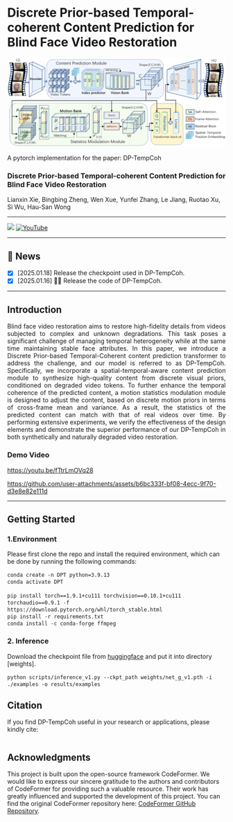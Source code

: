 # Discrete Prior-based Temporal-coherent Content Prediction for Blind Face Video Restoration

<img src='assets/model.png' />

A pytorch implementation for the paper: DP-TempCoh<br />  

### Discrete Prior-based Temporal-coherent Content Prediction for Blind Face Video Restoration

Lianxin Xie, Bingbing Zheng, Wen Xue, Yunfei Zhang, Le Jiang, Ruotao Xu, Si Wu, Hau-San Wong<br />  


-----

<a href='https://arxiv.org/abs/2501.09960'><img src='https://img.shields.io/badge/Paper-PDF-orange'></a> 
[![YouTube](https://badges.aleen42.com/src/youtube.svg)](https://youtu.be/fTtrLmOVq28)

-----
## 🎉 News 
- [x] [2025.01.18] Release the checkpoint used in DP-TempCoh.
- [x] [2025.01.16] 🚀🚀 Release the code of DP-TempCoh.

-----------

## Introduction

<p style="text-align: justify">
Blind face video restoration aims to restore high-fidelity details from videos subjected to complex and unknown degradations. This task poses a significant challenge of managing temporal heterogeneity while at the same time maintaining stable face attributes. In this paper, we introduce a Discrete Prior-based Temporal-Coherent content prediction transformer to address the challenge, and our model is referred to as DP-TempCoh. Specifically, we incorporate a spatial-temporal-aware content prediction module to synthesize high-quality content from discrete visual priors, conditioned on degraded video tokens. To further enhance the temporal coherence of the predicted content, a motion statistics modulation module is designed to adjust the content, based on discrete motion priors in terms of cross-frame mean and variance. As a result, the statistics of the predicted content can match with that of real videos over time. By performing extensive experiments, we verify the effectiveness of the design elements and demonstrate the superior performance of our DP-TempCoh in both synthetically and naturally degraded video restoration.
</p>


### Demo Video
https://youtu.be/fTtrLmOVq28


https://github.com/user-attachments/assets/b6bc333f-bf08-4ecc-9f70-d3e8e82e111d


-----------
<span id='Usage'/>

## Getting Started

<span id='Environment'/>

### 1.Environment</a>
Please first clone the repo and install the required environment, which can be done by running the following commands:
```shell
conda create -n DPT python=3.9.13
conda activate DPT

pip install torch==1.9.1+cu111 torchvision==0.10.1+cu111 torchaudio==0.9.1 -f https://download.pytorch.org/whl/torch_stable.html
pip install -r requirements.txt
conda install -c conda-forge ffmpeg
```

### 2. Inference</a>
Download the checkpoint file from <a href="https://huggingface.co/xcc98/DP-TempCoh/tree/main">huggingface</a> and put it into directory [weights].

```
python scripts/inference_v1.py --ckpt_path weights/net_g_v1.pth -i ./examples -o results/examples
```

## Citation

If you find DP-TempCoh useful in your research or applications, please kindly cite:

```

```



## Acknowledgments
This project is built upon the open-source framework CodeFormer. We would like to express our sincere gratitude to the authors and contributors of CodeFormer for providing such a valuable resource. Their work has greatly influenced and supported the development of this project. You can find the original CodeFormer repository here: [CodeFormer GitHub Repository](https://github.com/sczhou/CodeFormer).
